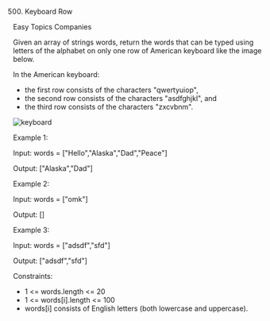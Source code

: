 500. Keyboard Row

Easy
Topics
Companies

Given an array of strings words, return the words that can be typed using letters of the alphabet on only one row of American keyboard like the image below.

In the American keyboard:

- the first row consists of the characters "qwertyuiop",
- the second row consists of the characters "asdfghjkl", and
- the third row consists of the characters "zxcvbnm".

![keyboard](https://github.com/AnkitPorwal04/LeetCode/assets/96345105/47e89f81-a6f0-49ba-8b79-837e4e8db270)


Example 1:

Input: words = ["Hello","Alaska","Dad","Peace"]

Output: ["Alaska","Dad"]

Example 2:

Input: words = ["omk"]

Output: []

Example 3:

Input: words = ["adsdf","sfd"]

Output: ["adsdf","sfd"]
 

Constraints:

- 1 <= words.length <= 20
- 1 <= words[i].length <= 100
- words[i] consists of English letters (both lowercase and uppercase). 
